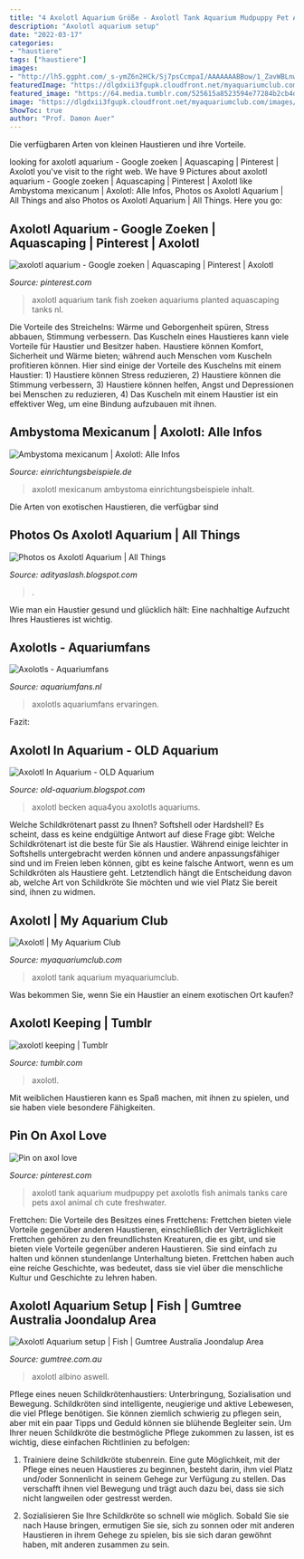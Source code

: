 ```yaml
---
title: "4 Axolotl Aquarium Größe - Axolotl Tank Aquarium Mudpuppy Pet Axolotls Fish Animals Tanks Care Pets Axol Animal Ch Cute Freshwater"
description: "Axolotl aquarium setup"
date: "2022-03-17"
categories:
- "haustiere"
tags: ["haustiere"]
images:
- "http://lh5.ggpht.com/_s-ymZ6n2HCk/Sj7psCcmpaI/AAAAAAABBow/1_ZavWBLnwg/s800/leucistic crop.jpg"
featuredImage: "https://dlgdxii3fgupk.cloudfront.net/myaquariumclub.com/images/fbfiles/images/axolotl_tank_v_1401704233.jpg"
featured_image: "https://64.media.tumblr.com/525615a8523594e77284b2cb4dc2f50b/5754f5c2ad59d00c-51/s1280x1920/3c93ade87a1b85b52ee8d31435b56f1a02d38b7f.png"
image: "https://dlgdxii3fgupk.cloudfront.net/myaquariumclub.com/images/fbfiles/images/axolotl_tank_v_1401704233.jpg"
ShowToc: true
author: "Prof. Damon Auer"
---
```



Die verfügbaren Arten von kleinen Haustieren und ihre Vorteile.

	

		
looking for axolotl aquarium - Google zoeken | Aquascaping | Pinterest | Axolotl you've visit to the right web. We have 9 Pictures about axolotl aquarium - Google zoeken | Aquascaping | Pinterest | Axolotl like Ambystoma mexicanum | Axolotl: Alle Infos, Photos os Axolotl Aquarium | All Things and also Photos os Axolotl Aquarium | All Things. Here you go:
		
    
## Axolotl Aquarium - Google Zoeken | Aquascaping | Pinterest | Axolotl

<img loading=lazy src="https://s-media-cache-ak0.pinimg.com/originals/9e/38/97/9e3897ca7438cd8fd0a96d747055fcfc.jpg" onerror="this.onerror=null;this.src='https://tse4.mm.bing.net/th?id=OIP.yNUCxhcmlAyQg6oDQ4xAKQHaE7&amp;pid=15.1';" alt="axolotl aquarium - Google zoeken | Aquascaping | Pinterest | Axolotl">

_Source: pinterest.com_

>axolotl aquarium tank fish zoeken aquariums planted aquascaping tanks nl. 

	

Die Vorteile des Streichelns: Wärme und Geborgenheit spüren, Stress abbauen, Stimmung verbessern.
Das Kuscheln eines Haustieres kann viele Vorteile für Haustier und Besitzer haben. Haustiere können Komfort, Sicherheit und Wärme bieten; während auch Menschen vom Kuscheln profitieren können. Hier sind einige der Vorteile des Kuschelns mit einem Haustier: 1) Haustiere können Stress reduzieren, 2) Haustiere können die Stimmung verbessern, 3) Haustiere können helfen, Angst und Depressionen bei Menschen zu reduzieren, 4) Das Kuscheln mit einem Haustier ist ein effektiver Weg, um eine Bindung aufzubauen mit ihnen.

    
## Ambystoma Mexicanum | Axolotl: Alle Infos

<img loading=lazy src="https://www.einrichtungsbeispiele.de/16to9/w780/images_10168/das-ist-einer-meiner-3-axolotl__4b281eb5fd261311f8887f88015d0ef8.jpg" onerror="this.onerror=null;this.src='https://tse2.mm.bing.net/th?id=OIP.KRxXDisf1iAQBFCXykULgQHaEK&amp;pid=15.1';" alt="Ambystoma mexicanum | Axolotl: Alle Infos">

_Source: einrichtungsbeispiele.de_

>axolotl mexicanum ambystoma einrichtungsbeispiele inhalt. 

	

Die Arten von exotischen Haustieren, die verfügbar sind

    
## Photos Os Axolotl Aquarium | All Things

<img loading=lazy src="http://lh5.ggpht.com/_s-ymZ6n2HCk/Sj7psCcmpaI/AAAAAAABBow/1_ZavWBLnwg/s800/leucistic crop.jpg" onerror="this.onerror=null;this.src='https://tse2.mm.bing.net/th?id=OIP.8frvKm3r7iyVkrUvSfkFyAHaDw&amp;pid=15.1';" alt="Photos os Axolotl Aquarium | All Things">

_Source: adityaslash.blogspot.com_

>. 

	

Wie man ein Haustier gesund und glücklich hält: Eine nachhaltige Aufzucht Ihres Haustieres ist wichtig.

    
## Axolotls - Aquariumfans

<img loading=lazy src="https://cdn.shortpixel.ai/client/q_glossy,ret_img,w_450,h_300/https://www.aquariumfans.nl/wp-content/uploads/aquaria/2017/07/Axolotl-450x300.jpg" onerror="this.onerror=null;this.src='https://tse3.mm.bing.net/th?id=OIP.pTCVh_obbn40FU5mPoLSGgAAAA&amp;pid=15.1';" alt="Axolotls - Aquariumfans">

_Source: aquariumfans.nl_

>axolotls aquariumfans ervaringen. 

	

Fazit:

    
## Axolotl In Aquarium - OLD Aquarium

<img loading=lazy src="https://i.pinimg.com/originals/0e/ce/8e/0ece8ef7ed1b666b86d5ac5b85f1e823.jpg" onerror="this.onerror=null;this.src='https://tse1.mm.bing.net/th?id=OIP.zBEhIQ6TGuw4HBwKdf00tgHaFj&amp;pid=15.1';" alt="Axolotl In Aquarium - OLD Aquarium">

_Source: old-aquarium.blogspot.com_

>axolotl becken aqua4you axolotls aquariums. 

	

Welche Schildkrötenart passt zu Ihnen? Softshell oder Hardshell?
Es scheint, dass es keine endgültige Antwort auf diese Frage gibt: Welche Schildkrötenart ist die beste für Sie als Haustier. Während einige leichter in Softshells untergebracht werden können und andere anpassungsfähiger sind und im Freien leben können, gibt es keine falsche Antwort, wenn es um Schildkröten als Haustiere geht. Letztendlich hängt die Entscheidung davon ab, welche Art von Schildkröte Sie möchten und wie viel Platz Sie bereit sind, ihnen zu widmen.

    
## Axolotl | My Aquarium Club

<img loading=lazy src="https://dlgdxii3fgupk.cloudfront.net/myaquariumclub.com/images/fbfiles/images/axolotl_tank_v_1401704233.jpg" onerror="this.onerror=null;this.src='https://tse4.mm.bing.net/th?id=OIP.qGqtBGlQC8FBCxfr-CoViQHaDF&amp;pid=15.1';" alt="Axolotl | My Aquarium Club">

_Source: myaquariumclub.com_

>axolotl tank aquarium myaquariumclub. 

	

Was bekommen Sie, wenn Sie ein Haustier an einem exotischen Ort kaufen?

    
## Axolotl Keeping | Tumblr

<img loading=lazy src="https://64.media.tumblr.com/525615a8523594e77284b2cb4dc2f50b/5754f5c2ad59d00c-51/s1280x1920/3c93ade87a1b85b52ee8d31435b56f1a02d38b7f.png" onerror="this.onerror=null;this.src='https://tse4.mm.bing.net/th?id=OIP.RPH1oVJmJ0Y7upnImV7GtAHaJQ&amp;pid=15.1';" alt="axolotl keeping | Tumblr">

_Source: tumblr.com_

>axolotl. 

	

Mit weiblichen Haustieren kann es Spaß machen, mit ihnen zu spielen, und sie haben viele besondere Fähigkeiten.

    
## Pin On Axol Love

<img loading=lazy src="https://i.pinimg.com/originals/af/2e/ab/af2eab56fc26103e4d408b3ed8dbd780.jpg" onerror="this.onerror=null;this.src='https://tse2.mm.bing.net/th?id=OIP.ZrtT4vBvroKs1XdoKyDM0QHaJ3&amp;pid=15.1';" alt="Pin on axol love">

_Source: pinterest.com_

>axolotl tank aquarium mudpuppy pet axolotls fish animals tanks care pets axol animal ch cute freshwater. 

	

Frettchen: Die Vorteile des Besitzes eines Frettchens: Frettchen bieten viele Vorteile gegenüber anderen Haustieren, einschließlich der Verträglichkeit
Frettchen gehören zu den freundlichsten Kreaturen, die es gibt, und sie bieten viele Vorteile gegenüber anderen Haustieren. Sie sind einfach zu halten und können stundenlange Unterhaltung bieten. Frettchen haben auch eine reiche Geschichte, was bedeutet, dass sie viel über die menschliche Kultur und Geschichte zu lehren haben.

    
## Axolotl Aquarium Setup | Fish | Gumtree Australia Joondalup Area

<img loading=lazy src="https://i.ebayimg.com/00/s/MTYwMFgxMjAw/z/rxMAAOSwm69efoZv/$_35.JPG" onerror="this.onerror=null;this.src='https://tse3.mm.bing.net/th?id=OIP.3YKxVGoOjXcNU_nMUfv7DAAAAA&amp;pid=15.1';" alt="Axolotl Aquarium setup | Fish | Gumtree Australia Joondalup Area">

_Source: gumtree.com.au_

>axolotl albino aswell. 

	

Pflege eines neuen Schildkrötenhaustiers: Unterbringung, Sozialisation und Bewegung.
Schildkröten sind intelligente, neugierige und aktive Lebewesen, die viel Pflege benötigen. Sie können ziemlich schwierig zu pflegen sein, aber mit ein paar Tipps und Geduld können sie blühende Begleiter sein. Um Ihrer neuen Schildkröte die bestmögliche Pflege zukommen zu lassen, ist es wichtig, diese einfachen Richtlinien zu befolgen:
1. Trainiere deine Schildkröte stubenrein. Eine gute Möglichkeit, mit der Pflege eines neuen Haustieres zu beginnen, besteht darin, ihm viel Platz und/oder Sonnenlicht in seinem Gehege zur Verfügung zu stellen. Das verschafft ihnen viel Bewegung und trägt auch dazu bei, dass sie sich nicht langweilen oder gestresst werden.

2. Sozialisieren Sie Ihre Schildkröte so schnell wie möglich. Sobald Sie sie nach Hause bringen, ermutigen Sie sie, sich zu sonnen oder mit anderen Haustieren in ihrem Gehege zu spielen, bis sie sich daran gewöhnt haben, mit anderen zusammen zu sein.

